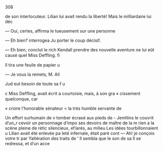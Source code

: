 308

de son interlocuteur. Lilian
lui avait rendu la liberté!
Mais le milliardaire lui déc

— Oui, certes, affirma le
tueusement sur une personne

— Eh bien? interrogea Ju
porter le coup décisif.

— Eh bien, conclut le rich
Kendall prendre des nouvelle
aventure ne lui eût causé quel
Miss Defﬂing. ﬁ

Il tira une feuile de papier u

— Je vous la remets, M. All

Jud eut besoin de toute sa f u

c Miss Defﬂing, avait écrit
a courtoisie, mais, à son gra
« cissement quelconque, car

« croire l'honorable sénateur
< la très humble servante de

Un effort surhumain de v
tomber écrasé aux pieds de -
Jemltins le couvrit d’un_r
cevoir un personnage d’impo
ses devoirs de maître de la m
rien a la scène pleine de rétic
silencieux, efïarés, au milieu
Les idées tourbillonnaient u
Lilian avait été enlevée pa
leté infernale, était paré cont
— Ah! je conçois votre tr
par Yaltération des traits de ‘
Il sembla que le son de sa
Il se redressa, et d’un acce

